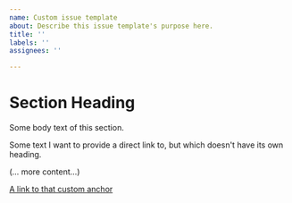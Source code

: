 ```yaml
---
name: Custom issue template
about: Describe this issue template's purpose here.
title: ''
labels: ''
assignees: ''

---
```


# Section Heading

Some body text of this section.

<a name="my-custom-anchor-point"></a>
Some text I want to provide a direct link to, but which doesn't have its own heading.

(… more content…)

[A link to that custom anchor](#my-custom-anchor-point)
